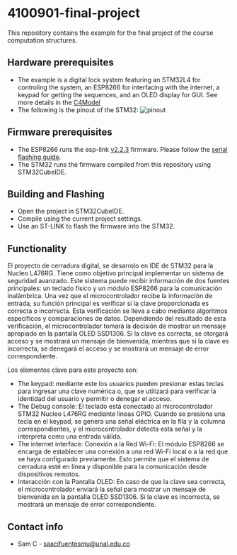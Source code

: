 # 4100901-final-project
This repository contains the example for the final project of the course computation structures.

## Hardware prerequisites
* The example is a digital lock system featuring an STM32L4 for controling the system, an ESP8266 for interfacing with the internet, a keypad for getting the sequences, and an OLED display for GUI. See more details in the [C4Model](Doc/C4Model.md)
* The following is the pinout of the STM32:
![pinout](Doc/pinout.png)

## Firmware prerequisites
* The ESP8266 runs the esp-link [v2.2.3](https://github.com/jeelabs/esp-link/releases/tag/v2.2.3) firmware. Please follow the [serial flashing guide](https://github.com/jeelabs/esp-link/blob/master/FLASHING.md#initial-serial-flashing).
* The STM32 runs the firmware compiled from this repository using STM32CubeIDE.

## Building and Flashing
* Open the project in STM32CubeIDE.
* Compile using the current project settings.
* Use an ST-LINK to flash the firmware into the STM32.

## Functionality
El proyecto de cerradura digital, se desarrolo en IDE de STM32 para la Nucleo L476RG. Tiene como objetivo principal implementar un sistema de seguridad avanzado. Este sistema puede recibir información de dos fuentes principales: un teclado físico y un módulo ESP8266 para la comunicación inalámbrica. Una vez que el microcontrolador recibe la información de entrada, su función principal es verificar si la clave proporcionada es correcta o incorrecta. Esta verificación se lleva a cabo mediante algoritmos específicos y comparaciones de datos. Dependiendo del resultado de esta verificación, el microcontrolador tomará la decisión de mostrar un mensaje apropiado en la pantalla OLED SSD1306. Si la clave es correcta, se otorgará acceso y se mostrará un mensaje de bienvenida, mientras que si la clave es incorrecta, se denegará el acceso y se mostrará un mensaje de error correspondiente.

Los elementos clave para este proyecto son:

* The keypad: mediante este los usuarios pueden presionar estas teclas para ingresar una clave numérica o, que se utilizará para verificar la identidad del usuario y permitir o denegar el acceso.
* The Debug console: El teclado está conectado al microcontrolador STM32 Nucleo L476RG mediante líneas GPIO. Cuando se presiona una tecla en el keypad, se genera una señal eléctrica en la fila y la columna correspondientes, y el microcontrolador detecta esta señal y la interpreta como una entrada válida.
* The internet interface: Conexión a la Red Wi-Fi: El módulo ESP8266 se encarga de establecer una conexión a una red Wi-Fi local o a la red que se haya configurado previamente. Esto permite que el sistema de cerradura esté en línea y disponible para la comunicación desde dispositivos remotos.
* Interacción con la Pantalla OLED: En caso de que la clave sea correcta, el microcontrolador enviará la señal para mostrar un mensaje de bienvenida en la pantalla OLED SSD1306. Si la clave es incorrecta, se mostrará un mensaje de error correspondiente.


## Contact info
* Sam C - saacifuentesmu@unal.edu.co
